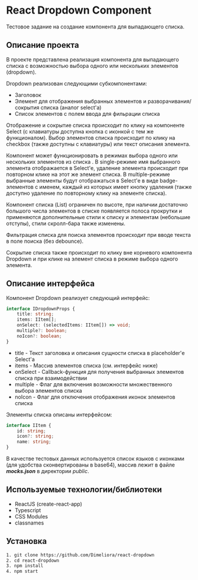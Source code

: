# React Dropdown Component

Тестовое задание на создание компонента для выпадающего списка.

## Описание проекта

В проекте представлена реализация компонента для выпадающего списка с возможностью выбора одного или нескольких элементов (dropdown).

Dropdown реализован следующими субкомпонентами:

-   Заголовок
-   Элемент для отображения выбранных элементов и разворачивания/сокрытия списка (аналог select'а)
-   Список элементов с полем ввода для фильрации списка

Отображение и сокрытие списка происходит по клику на компоненте Select (с клавиатуры доступна кнопка с иконкой с тем же функционалом). Выбор элементов списка происходит по клику на checkbox (также доступны с клавиатуры) или текст описания элемента.

Компонент может функционировать в режимах выбора одного или нескольких элементов из списка . В single-режиме имя выбранного элемента отображается в Select'е, удаление элемента происходит при повторном клике на этот же элемент списка. В multiple-режиме выбранные элементы будут отображаться в Select'e в виде badge-элементов с именем, каждый из которых имеет кнопку удаления (также доступно удаление по повторному клику на элементе списка).

Компонент списка (List) ограничен по высоте, при наличии достаточно большого числа элементов в списке появляется полоса прокрутки и применяются дополнительные стили к списку и элементам (небольшие отступы), стили скролл-бара также изменены.

Фильтрация списка для поиска элементов происходит при вводе текста в поле поиска (без debounce).

Сокрытие списка также происходит по клику вне корневого компонента Dropdown и при клике на элемент списка в режиме выбора одного элемента.

## Описание интерфейса

Компонент Dropdown реализует следующий интерфейс:

```ts
interface IDropdownProps {
	title: string;
	items: IItem[];
	onSelect: (selectedItems: IItem[]) => void;
	multiple?: boolean;
	noIcon?: boolean;
}
```

-   title - Текст заголовка и описания сущности списка в placeholder'е Select'а
-   items - Массив элементов списка (см. интерфейс ниже)
-   onSelect - Callback-функция для получения выбранных элементов списка при взаимодействии
-   multiple - Флаг для включения возможности множественного выбора элементов списка
-   noIcon - Флаг для отключения отображения иконок элементов списка

Элементы списка описаны интерфейсом:

```ts
interface IItem {
	id: string;
	icon?: string;
	name: string;
}
```

В качестве тестовых данных используется список языков с иконками (для удобства сконвертированы в base64), массив лежит в файле **_mocks.json_** в директории _public_.

## Используемые технологии/библиотеки

-   ReactJS (create-react-app)
-   Typescript
-   CSS Modules
-   classnames

## Установка

```bash
1. git clone https://github.com/Dimeliora/react-dropdown
2. cd react-dropdown
3. npm install
4. npm start
```
